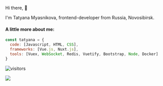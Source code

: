 <p> Hi there,  👋</p>

<p>I'm Tatyana Myasnikova, frontend-developer from Russia, Novosibirsk.</p>

#### A little more about me:
```javascript
const tatyana = {
  code: [Javascript, HTML, CSS],
  frameworks: [Vue.js, Nuxt.js],
  tools: [Vuex, WebSocket, Redis, Vuetify, Bootstrap, Node, Docker]
}
```

 ![visitors](https://visitor-badge.glitch.me/badge?page_id=tatyanabak&left_color=green&right_color=red)
 
 ![](http://github-profile-summary-cards.vercel.app/api/cards/profile-details?username=tatyanabak&theme=default)
